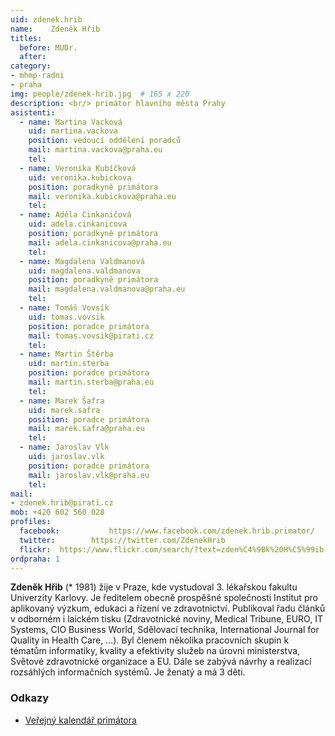 ```yaml
---
uid: zdenek.hrib
name:    Zdeněk Hřib
titles:
  before: MUDr. 
  after:
category:                 
- mhmp-radni
- praha
img: people/zdenek-hrib.jpg  # 165 x 220
description: <br/> primátor hlavního města Prahy
asistenti:
  - name: Martina Vacková
    uid: martina.vackova
    position: vedoucí oddělení poradců
    mail: martina.vackova@praha.eu
    tel: 
  - name: Veronika Kubíčková
    uid: veronika.kubickova
    position: poradkyně primátora
    mail: veronika.kubickova@praha.eu
    tel: 
  - name: Adéla Cinkaničová
    uid: adela.cinkanicova
    position: poradkyně primátora
    mail: adela.cinkanicova@praha.eu
    tel: 
  - name: Magdalena Valdmanová
    uid: magdalena.valdmanova
    position: poradkyně primátora
    mail: magdalena.valdmanova@praha.eu
    tel: 
  - name: Tomáš Vovsík
    uid: tomas.vovsik
    position: poradce primátora
    mail: tomas.vovsik@pirati.cz
    tel: 
  - name: Martin Štěrba
    uid: martin.sterba
    position: poradce primátora
    mail: martin.sterba@praha.eu
    tel: 
  - name: Marek Šafra
    uid: marek.safra
    position: poradce primátora
    mail: marek.safra@praha.eu
    tel: 
  - name: Jaroslav Vlk
    uid: jaroslav.vlk
    position: poradce primátora
    mail: jaroslav.vlk@praha.eu
    tel: 
mail:
- zdenek.hrib@pirati.cz
mob: +420 602 560 028
profiles:
  facebook: 		  https://www.facebook.com/zdenek.hrib.primator/
  twitter: 		  https://twitter.com/ZdenekHrib
  flickr:  https://www.flickr.com/search/?text=zden%C4%9Bk%20H%C5%99ib   		  
ordpraha: 1
---
```

**Zdeněk Hřib** (\* 1981) žije v Praze, kde vystudoval 3. lékařskou fakultu Univerzity Karlovy. Je ředitelem obecně prospěšné společnosti Institut pro aplikovaný výzkum, edukaci a řízení ve zdravotnictví. Publikoval řadu článků v odborném i laickém tisku (Zdravotnické noviny, Medical Tribune, EURO, IT Systems, CIO Business World, Sdělovací technika, International Journal for Quality in Health Care, …). Byl členem několika pracovních skupin k tématům informatiky, kvality a efektivity služeb na úrovni ministerstva, Světové zdravotnické organizace a EU. Dále se zabývá návrhy a realizací rozsáhlých informačních systémů. Je ženatý a má 3 děti.

### Odkazy 

* [Veřejný kalendář primátora](https://posta16.mepnet.cz/OWA/calendar/b64e9279be6d463fa47eda3a8ad90b25@praha.eu/4bb3b7813d634d4eb7340489c556118811534601839406330643/calendar.html)
